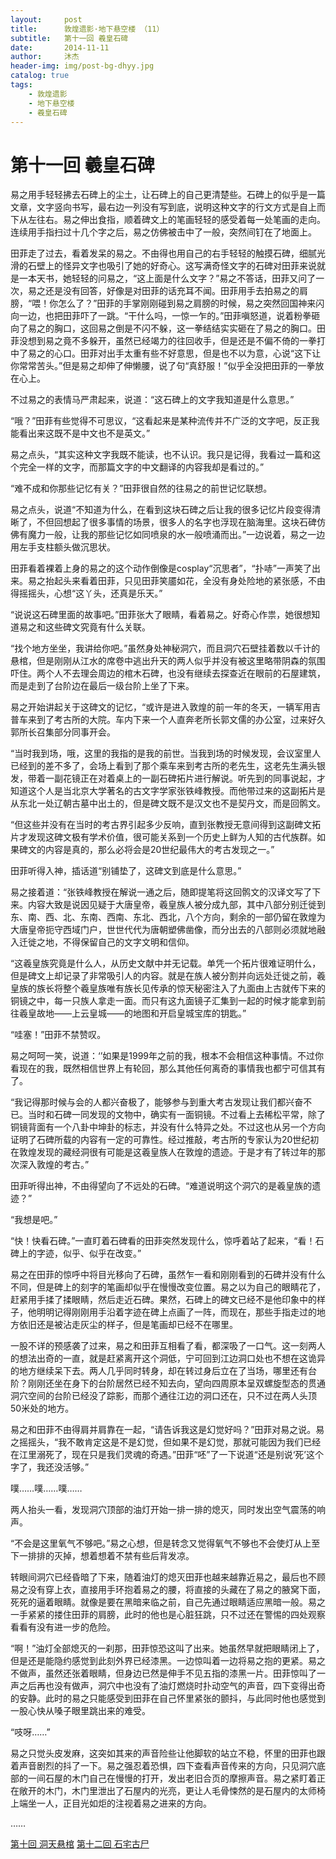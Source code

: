 ```yaml
---
layout:     post
title:      敦煌遗影·地下悬空楼 （11）
subtitle:   第十一回 羲皇石碑
date:       2014-11-11
author:     沐杰
header-img: img/post-bg-dhyy.jpg
catalog: true
tags:
    - 敦煌遗影
    - 地下悬空楼
    - 羲皇石碑
---
```

# 第十一回 羲皇石碑

易之用手轻轻拂去石碑上的尘土，让石碑上的自己更清楚些。石碑上的似乎是一篇文章，文字竖向书写，最右边一列没有写到底，说明这种文字的行文方式是自上而下从左往右。易之伸出食指，顺着碑文上的笔画轻轻的感受着每一处笔画的走向。连续用手指扫过十几个字之后，易之仿佛被击中了一般，突然间钉在了地面上。

田菲走了过去，看着发呆的易之。不由得也用自己的右手轻轻的触摸石碑，细腻光滑的石壁上的怪异文字也吸引了她的好奇心。这写满奇怪文字的石碑对田菲来说就是一本天书，她轻轻的问易之，“这上面是什么文字？”易之不答话，田菲又问了一次，易之还是没有回答，好像是对田菲的话充耳不闻。田菲用手去拍易之的肩膀，“喂！你怎么了？”田菲的手掌刚刚碰到易之肩膀的时候，易之突然回国神来闪向一边，也把田菲吓了一跳。“干什么吗，一惊一乍的。”田菲嗔怒道，说着粉拳砸向了易之的胸口，这回易之倒是不闪不躲，这一拳结结实实砸在了易之的胸口。田菲没想到易之竟不多躲开，虽然已经竭力的往回收手，但是还是不偏不倚的一拳打中了易之的心口。田菲对出手太重有些不好意思，但是也不以为意，心说“这下让你常常苦头。”但是易之却伸了伸懒腰，说了句“真舒服！”似乎全没把田菲的一拳放在心上。

不过易之的表情马严肃起来，说道：“这石碑上的文字我知道是什么意思。”

“哦？”田菲有些觉得不可思议，“这看起来是某种流传并不广泛的文字吧，反正我能看出来这既不是中文也不是英文。”

易之点头，“其实这种文字我既不能读，也不认识。我只是记得，我看过一篇和这个完全一样的文字，而那篇文字的中文翻译的内容我却是看过的。”

“难不成和你那些记忆有关？”田菲很自然的往易之的前世记忆联想。

易之点头，说道“不知道为什么，在看到这块石碑之后让我的很多记忆片段变得清晰了，不但回想起了很多事情的场景，很多人的名字也浮现在脑海里。这块石碑仿佛有魔力一般，让我的那些记忆如同喷泉的水一般喷涌而出。”一边说着，易之一边用左手支柱额头做沉思状。

田菲看着裸着上身的易之的这个动作倒像是cosplay“沉思者”，“扑哧”一声笑了出来。易之抬起头来看着田菲，只见田菲笑靥如花，全没有身处险地的紧张感，不由得摇摇头，心想“这丫头，还真是乐天。”

“说说这石碑里面的故事吧。”田菲张大了眼睛，看着易之。好奇心作祟，她很想知道易之和这些碑文究竟有什么关联。

“找个地方坐坐，我讲给你吧。”虽然身处神秘洞穴，而且洞穴石壁挂着数以千计的悬棺，但是刚刚从江水的席卷中逃出升天的两人似乎并没有被这里略带阴森的氛围吓住。两个人不去理会周边的棺木石碑，也没有继续去探查近在眼前的石屋建筑，而是走到了台阶边在最后一级台阶上坐了下来。

易之开始讲起关于这碑文的记忆，“或许是进入敦煌的前一年的冬天，一辆军用吉普车来到了考古所的大院。车内下来一个人直奔老所长郭文儒的办公室，过来好久郭所长召集部分同事开会。

“当时我到场，哦，这里的我指的是我的前世。当我到场的时候发现，会议室里人已经到的差不多了，会场上看到了那个乘车来到考古所的老先生，这老先生满头银发，带着一副花镜正在对着桌上的一副石碑拓片进行解说。听先到的同事说起，才知道这个人是当北京大学著名的古文字学家张铁峰教授。而他带过来的这副拓片是从东北一处辽朝古墓中出土的，但是碑文既不是汉文也不是契丹文，而是回鹘文。

“但这些并没有在当时的考古界引起多少反响，直到张教授无意间得到这副碑文拓片才发现这碑文极有学术价值，很可能关系到一个历史上鲜为人知的古代族群。如果碑文的内容是真的，那么必将会是20世纪最伟大的考古发现之一。”

田菲听得入神，插话道“别铺垫了，这碑文到底是什么意思。”

易之接着道：“张铁峰教授在解说一通之后，随即提笔将这回鹘文的汉译文写了下来。内容大致是说因见疑于大唐皇帝，羲皇族人被分成九部，其中八部分别迁徙到东、南、西、北、东南、西南、东北、西北，八个方向，剩余的一部仍留在敦煌为大唐皇帝扼守西域门户，世世代代为唐朝塑佛凿像，而分出去的八部则必须就地融入迁徙之地，不得保留自己的文字文明和信仰。

“这羲皇族究竟是什么人，从历史文献中并无记载。单凭一个拓片很难证明什么，但是碑文上却记录了非常吸引人的内容。就是在族人被分割并向远处迁徙之前，羲皇族的族长将整个羲皇族唯有族长见传承的惊天秘密注入了九面由上古就传下来的铜镜之中，每一只族人拿走一面。而只有这九面镜子汇集到一起的时候才能拿到前往羲皇故地——上云皇城——的地图和开启皇城宝库的钥匙。”

“哇塞！”田菲不禁赞叹。

易之呵呵一笑，说道：‘’如果是1999年之前的我，根本不会相信这种事情。不过你看现在的我，既然相信世界上有轮回，那么其他任何离奇的事情我也都宁可信其有了。

“我记得那时候与会的人都兴奋极了，能够参与到重大考古发现让我们都兴奋不已。当时和石碑一同发现的文物中，确实有一面铜镜。不过看上去稀松平常，除了铜镜背面有一个八卦中坤卦的标志，并没有什么特异之处。不过这也从另一个方向证明了石碑所载的内容有一定的可靠性。经过推敲，考古所的专家认为20世纪初在敦煌发现的藏经洞很有可能是这羲皇族人在敦煌的遗迹。于是才有了转过年的那次深入敦煌的考古。”

田菲听得出神，不由得望向了不远处的石碑。“难道说明这个洞穴的是羲皇族的遗迹？”

“我想是吧。”

“快！快看石碑。”一直盯着石碑看的田菲突然发现什么，惊呼着站了起来，“看！石碑上的字迹，似乎、似乎在改变。”

易之在田菲的惊呼中将目光移向了石碑，虽然乍一看和刚刚看到的石碑并没有什么不同，但是碑上的刻字的笔画却似乎在慢慢改变位置。易之以为自己的眼睛花了，赶紧用手揉了揉眼睛，然后走近石碑。果然，石碑上的碑文已经不是他印象中的样子，他明明记得刚刚用手沿着字迹在碑上点画了一阵，而现在，那些手指走过的地方依旧还是被沾走灰尘的样子，但是笔画却已经不在哪里。

一股不详的预感袭了过来，易之和田菲互相看了看，都深吸了一口气。这一刻两人的想法出奇的一直，就是赶紧离开这个洞低，宁可回到江边洞口处也不想在这诡异的地方继续呆下去。两人几乎同时转身，却在转过身后立在了当场，哪里还有台阶？刚刚还坐在身下的台阶居然已经不知去向，望向四周原本呈双螺旋型态的贯通洞穴空间的台阶已经没了踪影，而那个通往江边的洞口还在，只不过在两人头顶50米处的地方。

易之和田菲不由得肩并肩靠在一起，“请告诉我这是幻觉好吗？”田菲对易之说。易之摇摇头，“我不敢肯定这是不是幻觉，但如果不是幻觉，那就可能因为我们已经在江里溺死了，现在只是我们灵魂的奇遇。”田菲“呸”了一下说道“还是别说‘死’这个字了，我还没活够。”

噗……噗……噗……

两人抬头一看，发现洞穴顶部的油灯开始一排一排的熄灭，同时发出空气震荡的响声。

“不会是这里氧气不够吧。”易之心想，但是转念又觉得氧气不够也不会使灯从上至下一排排的灭掉，想着想着不禁有些后背发凉。

转眼间洞穴已经昏暗了下来，随着油灯的熄灭田菲也越来越靠近易之，最后也不顾易之没有穿上衣，直接用手环抱着易之的腰，将直接的头藏在了易之的腋窝下面，死死的逼着眼睛。就像是要在黑暗来临之前，自己先通过眼睛适应黑暗一般。易之一手紧紧的搂住田菲的肩膀，此时的他也是心脏狂跳，只不过还在警惕的四处观察看看有没有进一步的危险。

“啊！”油灯全部熄灭的一刹那，田菲惊恐这叫了出来。她虽然早就把眼睛闭上了，但是还是能隐约感觉到此刻外界已经漆黑。一边惊叫着一边将易之抱的更紧。易之不做声，虽然还张着眼睛，但身边已然是伸手不见五指的漆黑一片。田菲惊叫了一声之后再也没有做声，洞穴中也没有了油灯燃烧时扑动空气的声音，四下变得出奇的安静。此时的易之只能感受到田菲在自己怀里紧张的颤抖，与此同时他也感觉到一股心快从嗓子眼里跳出来的难受。

“吱呀……”

易之只觉头皮发麻，这突如其来的声音险些让他脚软的站立不稳，怀里的田菲也跟着声音剧烈的抖了一下。易之强忍着恐惧，四下查看声音传来的方向，只见洞穴底部的一间石屋的木门自己在慢慢的打开，发出老旧合页的摩擦声音。易之紧盯着正在敞开的木门，木门里泄出了石屋内的光亮，更让人毛骨悚然的是石屋内的太师椅上端坐一人，正目光如炬的注视着易之进来的方向。

……

[第十回 洞天悬棺](http://www.jianshu.com/p/97760f9c2c5d)
[第十二回 石宅古尸](http://www.jianshu.com/p/90f9054a6b13)
